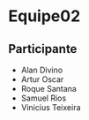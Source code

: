Equipe02
========
 

## Participante
+ Alan Divino
+ Artur Oscar
+ Roque Santana
+ Samuel Rios
+ Vinicius Teixeira


